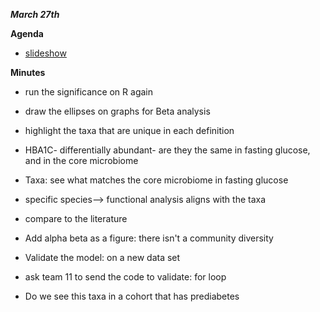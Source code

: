 
_**March 27th**_ 

**Agenda**
- [slideshow](https://docs.google.com/presentation/d/1tnLj8c9v2yOSg8po3pZbxLhl48i7ntoBvkli5Y5hhGo/edit?usp=sharing)

  
**Minutes**
- run the significance on R again
- draw the ellipses on graphs for Beta analysis
- highlight the taxa that are unique in each definition
- HBA1C- differentially abundant- are they the same in fasting glucose, and in the core microbiome
- Taxa: see what matches the core microbiome in fasting glucose
- specific species--> functional analysis aligns with the taxa
- compare to the literature

- Add alpha beta as a figure: there isn't a community diversity 
  
- Validate the model: on a new data set
- ask team 11 to send the code to validate: for loop
- Do we see this taxa in a cohort that has prediabetes 
